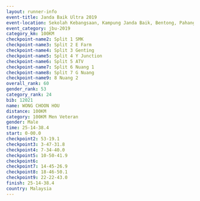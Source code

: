```yaml
---
layout: runner-info 
event-title: Janda Baik Ultra 2019
event-location: Sekolah Kebangsaan, Kampung Janda Baik, Bentong, Pahang, Malaysia
event_category: jbu-2019 
category_km: 100KM 
checkpoint-name2: Split 1 SMK 
checkpoint-name3: Split 2 E Farm 
checkpoint-name4: Split 3 Genting 
checkpoint-name5: Split 4 Y Junction 
checkpoint-name6: Split 5 ATV 
checkpoint-name7: Split 6 Nuang 1 
checkpoint-name8: Split 7 G Nuang 
checkpoint-name9: 8 Nuang 2 
overall_rank: 60
gender_rank: 53
category_rank: 24
bib: 12021
name: WONG CHOON HOU
distance: 100KM
category: 100KM Men Veteran
gender: Male
time: 25-14-38.4
start: 0-00.0
checkpoint2: 53-19.1
checkpoint3: 3-47-31.8
checkpoint4: 7-34-40.0
checkpoint5: 10-50-41.9
checkpoint6: 
checkpoint7: 14-45-26.9
checkpoint8: 18-46-50.1
checkpoint9: 22-22-43.0
finish: 25-14-38.4
country: Malaysia
---
```

